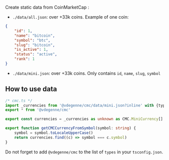 Create static data from CoinMarketCap :

- `./data/all.json`: over +33k coins. Example of one coin:

```json
{
	"id": 1,
	"name": "bitcoin",
	"symbol": "btc",
	"slug": "bitcoin",
	"is_active": 1,
	"status": "active",
	"rank": 1
}
```

- `./data/mini.json`: over +33k coins. Only contains `id`, `name`, `slug`, `symbol`

## How to use data

```ts
/* cmc.ts */
import _currencies from '@vdegenne/cmc/data/mini.json?inline' with {type: 'json'}
export * from '@vdegenne/cmc'

export const currencies = _currencies as unknown as CMC.MiniCurrency[]

export function getCMCCurrencyFromSymbol(symbol: string) {
	symbol = symbol.toLocaleUpperCase()
	return currencies.find((c) => symbol === c.symbol)
}
```

Do not forget to add `@vdegenne/cmc` to the list of `types` in your `tsconfig.json`.
